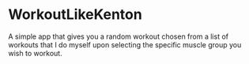 # WorkoutLikeKenton
A simple app that gives you a random workout chosen from a list of workouts that I do myself upon selecting the specific muscle group you wish to workout.

